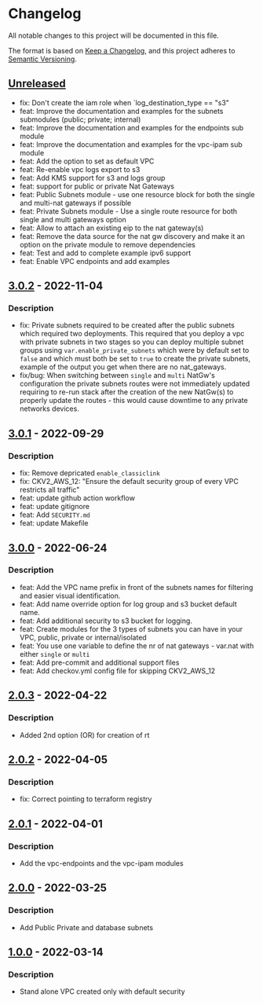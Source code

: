 # Changelog
All notable changes to this project will be documented in this file.

The format is based on [Keep a Changelog](https://keepachangelog.com/en/1.0.0/),
and this project adheres to [Semantic Versioning](https://semver.org/spec/v2.0.0.html).

## [Unreleased]
- fix: Don't create the iam role when `log_destination_type == "s3"
- feat: Improve the documentation and examples for the subnets submodules (public; private; internal)
- feat: Improve the documentation and examples for the endpoints sub module
- feat: Improve the documentation and examples for the vpc-ipam sub module
- feat: Add the option to set as default VPC
- feat: Re-enable vpc logs export to s3
- feat: Add KMS support for s3 and logs group
- feat: support for public or private Nat Gateways
- feat: Public Subnets module - use one resource block for both the single and multi-nat gateways if possible
- feat: Private Subnets module - Use a single route resource for both single and multi gateways option
- feat: Allow to attach an existing eip to the nat gateway(s)
- feat: Remove the data source for the nat gw discovery and make it an option on the private module to remove dependencies
- feat: Test and add to complete example ipv6 support
- feat: Enable VPC endpoints and add examples

## [3.0.2] - 2022-11-04
### Description
- fix: Private subnets required to be created after the public subnets which required two deployments. This required that you deploy a vpc with private subnets in two stages so you can deploy multiple subnet groups using `var.enable_private_subnets` which were by default set to `false` and which must both be set to `true` to create the private subnets, example of the output you get when there are no nat_gateways.
- fix/bug: When switching between `single` and `multi` NatGw's configuration the private subnets routes were not immediately updated requiring to re-run stack after the creation of the new NatGw(s) to properly update the routes - this would cause downtime to any private networks devices.

## [3.0.1] - 2022-09-29
### Description
- fix: Remove depricated `enable_classiclink`
- fix: CKV2_AWS_12: "Ensure the default security group of every VPC restricts all traffic"
- feat: update github action workflow
- feat: update gitignore
- feat: Add `SECURITY.md`
- feat: update Makefile

## [3.0.0] - 2022-06-24
### Description
- feat: Add the VPC name prefix in front of the subnets names for filtering and easier visual identification.
- feat: Add name override option for log group and s3 bucket default name.
- feat: Add additional security to s3 bucket for logging.
- feat: Create modules for the 3 types of subnets you can have in your VPC, public, private or internal/isolated
- feat: You use one variable to define the nr of nat gateways - var.nat with either `single` or `multi`
- feat: Add pre-commit and additional support files
- feat: Add checkov.yml config file for skipping CKV2_AWS_12

## [2.0.3] - 2022-04-22
### Description
- Added 2nd option (OR) for creation of rt

## [2.0.2] - 2022-04-05
### Description
- fix: Correct pointing to terraform registry

## [2.0.1] - 2022-04-01
### Description
- Add the vpc-endpoints and the vpc-ipam modules

## [2.0.0] - 2022-03-25
### Description
- Add Public Private and database subnets

## [1.0.0] - 2022-03-14
### Description
- Stand alone VPC created only with default security


[Unreleased]: https://github.com/boldlink/terraform-aws-vpc/compare/3.0.2...HEAD

[3.0.2]: https://github.com/boldlink/terraform-aws-vpc/releases/tag/3.0.2
[3.0.1]: https://github.com/boldlink/terraform-aws-vpc/releases/tag/3.0.1
[3.0.0]: https://github.com/boldlink/terraform-aws-vpc/releases/tag/3.0.0
[2.0.3]: https://github.com/boldlink/terraform-aws-vpc/releases/tag/2.0.3
[2.0.2]: https://github.com/boldlink/terraform-aws-vpc/releases/tag/2.0.2
[2.0.1]: https://github.com/boldlink/terraform-aws-vpc/releases/tag/2.0.1
[2.0.0]: https://github.com/boldlink/terraform-aws-vpc/releases/tag/2.0.0
[1.0.0]: https://github.com/boldlink/terraform-aws-vpc/releases/tag/1.0.0
